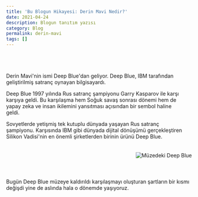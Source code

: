 ```yaml
---
title: 'Bu Blogun Hikayesi: Derin Mavi Nedir?'
date: 2021-04-24
description: Blogun tanıtım yazısı
category: Blog
permalink: derin-mavi
tags: []
---
```



<div class="row" style="margin-bottom: 2.5rem;margin-top: 2.5rem; display: inline-block;"><div class="eight column" style="
    max-width: 490px;
    float: left;
    padding-right: 20px;
"><p>Derin Mavi'nin ismi Deep Blue'dan geliyor. Deep Blue, IBM tarafından geliştirilmiş satranç oynayan bilgisayardı.</p>
  <p>Deep Blue 1997 yılında Rus satranç şampiyonu Garry Kasparov ile karşı karşıya geldi. Bu karşılaşma hem Soğuk savaş sonrası dönemi hem de yapay zeka ve insan ikilemini yansıtması açısından bir sembol haline geldi.</p>
  <p>Sovyetlerde yetişmiş tek kutuplu dünyada yaşayan Rus satranç şampiyonu. Karşısında IBM gibi dünyada dijital dönüşümü gerçekleştiren Silikon Vadisi'nin en önemli şirketlerden birinin ürünü Deep Blue. </p></div><div class="s" style="
    max-width: 275px;
    float: right;
    padding-left: 20px;
    padding-top: 20px;
"><img class="u-max-full-width" src="https://derinmavi.io/images/ibm-deep-blue-in-museum.jpg" alt="Müzedeki Deep Blue"></div></div>

<div class="row" style="margin-bottom: 2.5rem; display: inline-block;">
<p>Bugün Deep Blue müzeye kaldırıldı karşılaşmayı oluşturan şartların bir kısmı değişdi yine de aslında hala o dönemde yaşıyoruz.</p>
</div>
